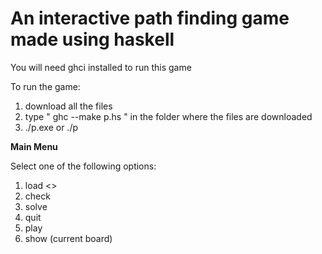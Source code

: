 # An interactive path finding game made using haskell

You will need ghci installed to run this game

To run the game:
1. download all the files
2. type " ghc --make p.hs " in the folder where the files are downloaded
3. ./p.exe or ./p

**Main Menu**

Select one of the following options:
1. load <<filename>>
2. check
3. solve
4. quit
5. play
6. show (current board)
